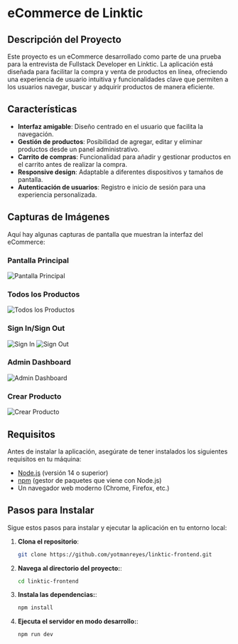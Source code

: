 # eCommerce de Linktic

## Descripción del Proyecto

Este proyecto es un eCommerce desarrollado como parte de una prueba para la entrevista de Fullstack Developer en Linktic. La aplicación está diseñada para facilitar la compra y venta de productos en línea, ofreciendo una experiencia de usuario intuitiva y funcionalidades clave que permiten a los usuarios navegar, buscar y adquirir productos de manera eficiente.

## Características

- **Interfaz amigable**: Diseño centrado en el usuario que facilita la navegación.
- **Gestión de productos**: Posibilidad de agregar, editar y eliminar productos desde un panel administrativo.
- **Carrito de compras**: Funcionalidad para añadir y gestionar productos en el carrito antes de realizar la compra.
- **Responsive design**: Adaptable a diferentes dispositivos y tamaños de pantalla.
- **Autenticación de usuarios**: Registro e inicio de sesión para una experiencia personalizada.

## Capturas de Imágenes

Aquí hay algunas capturas de pantalla que muestran la interfaz del eCommerce:

### Pantalla Principal

![Pantalla Principal](https://postimg.cc/dLbpgK2k)

### Todos los Productos

![Todos los Productos](https://postimg.cc/WDnyDFQg)

### Sign In/Sign Out

![Sign In](https://postimg.cc/Pp5R1fjc)
![Sign Out](https://postimg.cc/DJpY6Vfz)

### Admin Dashboard

![Admin Dashboard](https://postimg.cc/5jthCgK0)

### Crear Producto

![Crear Producto](https://postimg.cc/wtpKRd38)

## Requisitos

Antes de instalar la aplicación, asegúrate de tener instalados los siguientes requisitos en tu máquina:

- [Node.js](https://nodejs.org/) (versión 14 o superior)
- [npm](https://www.npmjs.com/) (gestor de paquetes que viene con Node.js)
- Un navegador web moderno (Chrome, Firefox, etc.)

## Pasos para Instalar

Sigue estos pasos para instalar y ejecutar la aplicación en tu entorno local:

1. **Clona el repositorio**:
   ```bash
   git clone https://github.com/yotmanreyes/linktic-frontend.git
   ```
2. **Navega al directorio del proyecto:**:
   ```bash
   cd linktic-frontend
   ```
3. **Instala las dependencias:**:
   ```bash
   npm install
   ```
4. **Ejecuta el servidor en modo desarrollo:**:
   ```bash
   npm run dev
   ```

